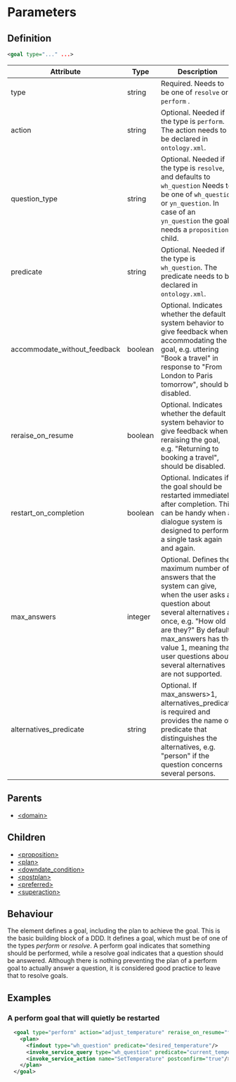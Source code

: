 # Parameters
## Definition
```xml
<goal type="..." ...>
```

Attribute | Type | Description |
--- | --- | --- |
type | string | Required. Needs to be one of `resolve` or `perform` .|
action | string | Optional. Needed if the type is `perform`. The action needs to be declared in `ontology.xml`. |
question_type | string | Optional. Needed if the type is `resolve`, and defaults to `wh_question` Needs to be one of `wh_question` or `yn_question`. In case of an `yn_question` the goal needs a `proposition` child. |
predicate | string | Optional. Needed if the type is `wh_question`. The predicate needs to be declared in `ontology.xml`. |
accommodate\_without\_feedback | boolean | Optional.  Indicates whether the default system behavior to give feedback when accommodating the goal, e.g. uttering "Book a travel" in response to "From London to Paris tomorrow", should be disabled.
reraise\_on\_resume | boolean | Optional. Indicates whether the default system behavior to give feedback when reraising the goal, e.g. "Returning to booking a travel", should be disabled.
restart\_on\_completion | boolean | Optional. Indicates if the goal should be restarted immediately after completion. This can be handy when a dialogue system is designed to perform a single task again and again.
max\_answers | integer | Optional. Defines the maximum number of answers that the system can give, when the user asks a question about several alternatives at once, e.g. "How old are they?" By default, max\_answers has the value 1, meaning that user questions about several alternatives are not supported.
alternatives\_predicate | string | Optional. If max\_answers>1, alternatives_predicate is required and provides the name of predicate that distinguishes the alternatives, e.g. "person" if the question concerns several persons.


## Parents
- [<domain\>](/dialog-domain-description-definition/domain/elements/domain)

## Children
- [<proposition\>](/dialog-domain-description-definition/domain/children/proposition)
- [<plan\>](/dialog-domain-description-definition/domain/children/plan)
- [<downdate\_condition\>](/dialog-domain-description-definition/domain/children/downdate_condition)
- [<postplan\>](/dialog-domain-description-definition/domain/children/postplan)
- [<preferred\>](/dialog-domain-description-definition/domain/children/preferred)
- [<superaction\>](/dialog-domain-description-definition/domain/children/superaction)


## Behaviour

The element defines a goal, including the plan to achieve the goal. This is the
basic building block of a DDD. It defines a goal, which must be of one
of the types _perform_ or _resolve_. A perform goal indicates that
something should be performed, while a resolve goal indicates that a
question should be answered. Although there is nothing preventing the
plan of a perform goal to actually answer a question, it is considered
good practice to leave that to resolve goals.

## Examples
### A perform goal that will quietly be restarted

```xml
  <goal type="perform" action="adjust_temperature" reraise_on_resume="false">
    <plan>
      <findout type="wh_question" predicate="desired_temperature"/>
      <invoke_service_query type="wh_question" predicate="current_temperature"/>
      <invoke_service_action name="SetTemperature" postconfirm="true"/>
    </plan>
  </goal>

```
